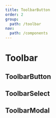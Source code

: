 ```yaml
---
title: ToolbarButton
order: 2
group:
  path: /toolbar
nav:
  path: /components
---
```


# Toolbar

## ToolbarButton

## ToolbarSelect

## ToolbarModal

